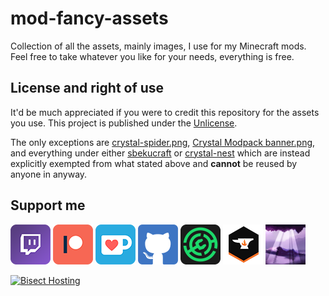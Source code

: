 # mod-fancy-assets
Collection of all the assets, mainly images, I use for my Minecraft mods.  
Feel free to take whatever you like for your needs, everything is free.

## **License and right of use**
It'd be much appreciated if you were to credit this repository for the assets you use.
This project is published under the [Unlicense](https://unlicense.org/).

The only exceptions are [crystal-spider.png](./crystal-spider.png), [Crystal Modpack banner.png](./crystal-modpack/banner.png), and everything under either [sbekucraft](./sbekucraft/) or [crystal-nest](./crystal-nest/) which are instead explicitly exempted from what stated above and **cannot** be reused by anyone in anyway.

## **Support me**
[![Twitch](https://raw.githubusercontent.com/crystal-nest/mod-fancy-assets/main/twitch/twitch64.png "Twitch")](https://www.twitch.tv/crystal_spider_)
[![Patreon](https://raw.githubusercontent.com/crystal-nest/mod-fancy-assets/main/patreon/patreon64.png "Patreon")](https://www.patreon.com/crystalspider)
[![Ko-fi](https://raw.githubusercontent.com/crystal-nest/mod-fancy-assets/main/kofi/kofi64.png "Ko-fi")](https://ko-fi.com/crystalspider)
[![GitHub](https://raw.githubusercontent.com/crystal-nest/mod-fancy-assets/main/github/github64.png "My other projects")](https://github.com/crystal-nest)
[![Modrinth](https://raw.githubusercontent.com/crystal-nest/mod-fancy-assets/main/modrinth/modrinth64.png "Modrinth")](https://modrinth.com/user/CrystalSpider)
[![Curseforge](https://raw.githubusercontent.com/crystal-nest/mod-fancy-assets/main/curseforge/curseforge64.png "Curseforge")](https://www.curseforge.com/members/crystal_spider_/projects)
[![Crystal Nest](https://raw.githubusercontent.com/crystal-nest/mod-fancy-assets/main/crystal-nest/pic64.png "Crystal Nest")](https://crystalnest.it)

[![Bisect Hosting](https://www.bisecthosting.com/partners/custom-banners/d559b544-474c-4109-b861-1b2e6ca6026a.webp "Bisect Hosting")](https://bisecthosting.com/crystalspider)
